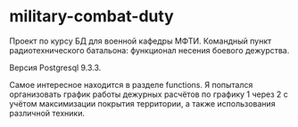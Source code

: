 # military-combat-duty
Проект по курсу БД для военной кафедры МФТИ. 
Командный пункт радиотехнического батальона: функционал несения боевого дежурства.

Версия Postgresql 9.3.3.

Самое интересное находится в разделе functions. Я попытался организовать график работы дежурных расчётов по графику 1 через 2 с учётом максимизации покрытия территории, а также использования различной техники.
